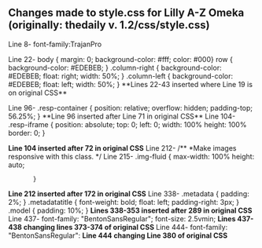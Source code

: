 <html>
<body>
            <h2>Changes made to style.css for Lilly A-Z Omeka (originally: thedaily v. 1.2/css/style.css)</h2>
            <p>Line 8- font-family:TrajanPro</p>
<p>Line 22- body {
            margin: 0;
            background-color: #fff;
            color: #000}
         row {
            background-color: #EDEBEB;
            }
         .column-right {
            background-color: #EDEBEB;
            float: right;
            width: 50%;
            }
         .column-left {
            background-color: #EDEBEB;
            float: left;
            width: 50%;
            }
            **Lines 22-43 inserted where Line 19 is on original CSS**</p>
 Line 96- .resp-container {
                position: relative;
                overflow: hidden;
                padding-top; 56.25%;
                }
 **Line 96 inserted after Line 71 in original CSS**
 Line 104-      .resp-iframe {
                position: absolute;
                top: 0;
                left: 0;
                width: 100%
                height: 100%
                border: 0;
                }

**Line 104 inserted after 72 in original CSS**
Line 212- /**
           *Make images responsive with this class.
           */
Line 215-  .img-fluid {
           max-width: 100%
           height: auto;
           
           
           }
**Line 212 inserted after 172 in original CSS**
Line 338- .metadata {
              padding: 2%;
              }
           .metadatatitle {
              font-weight: bold;
              float: left;
              padding-right: 3px;
              }
           .model {
              padding: 10%;
              }
**Lines 338-353 inserted after 289 in original CSS**
Line 437- font-family: "BentonSansRegular";
          font-size: 2.5vmin;
**Lines 437-438 changing lines 373-374 of original CSS**
Line 444- font-family: "BentonSansRegular":
**Line 444 changing Line 380 of original CSS**
</body>
</html>

